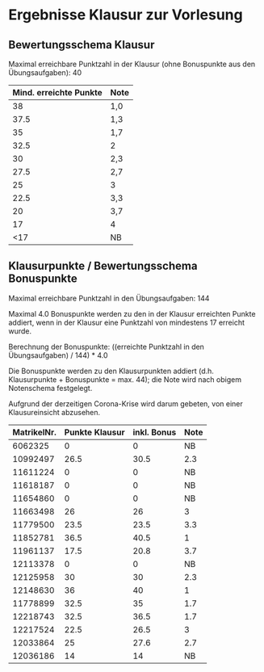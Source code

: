 # Ergebnisse Klausur zur Vorlesung
## Bewertungsschema Klausur


Maximal erreichbare Punktzahl in der Klausur (ohne Bonuspunkte aus den
Übungsaufgaben): 40

| Mind. erreichte Punkte | Note |
|---|---|
| 38 | 1,0 |
| 37.5 | 1,3 |
| 35 | 1,7 |
| 32.5 | 2 |
| 30 | 2,3 |
| 27.5 | 2,7 |
| 25 | 3 |
| 22.5 | 3,3 |
| 20 | 3,7 |
| 17 | 4 |
| <17 | NB |

## Klausurpunkte / Bewertungsschema Bonuspunkte

Maximal erreichbare Punktzahl in den Übungsaufgaben: 144

Maximal 4.0 Bonuspunkte werden zu den in der Klausur erreichten Punkte
addiert, wenn in der Klausur eine Punktzahl von mindestens 17 erreicht
wurde.

Berechnung der Bonuspunkte: ((erreichte Punktzahl in den Übungsaufgaben) / 144) * 4.0

Die Bonuspunkte werden zu den Klausurpunkten addiert
(d.h. Klausurpunkte + Bonuspunkte = max. 44); die Note wird nach
obigem Notenschema festgelegt.

Aufgrund der derzeitigen Corona-Krise wird darum gebeten, von einer
Klausureinsicht abzusehen.

| MatrikelNr. | Punkte Klausur | inkl. Bonus | Note |
|---|---|---|---|
|6062325|0|0|NB|
|10992497|26.5|30.5|2.3|
|11611224|0|0|NB|
|11618187|0|0|NB|
|11654860|0|0|NB|
|11663498|26|26|3|
|11779500|23.5|23.5|3.3|
|11852781|36.5|40.5|1|
|11961137|17.5|20.8|3.7|
|12113378|0|0|NB|
|12125958|30|30|2.3|
|12148630|36|40|1|
|11778899|32.5|35|1.7|
|12218743|32.5|36.5|1.7|
|12217524|22.5|26.5|3|
|12033864|25|27.6|2.7|
|12036186|14|14|NB|

